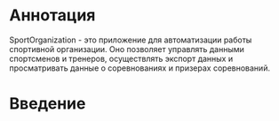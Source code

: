 # Аннотация
SportOrganization - это приложение для автоматизации работы спортивной организации. Оно позволяет управлять данными спортсменов и тренеров, осуществлять экспорт данных и просматривать данные о соревнованиях и призерах соревнований.
# Введение
